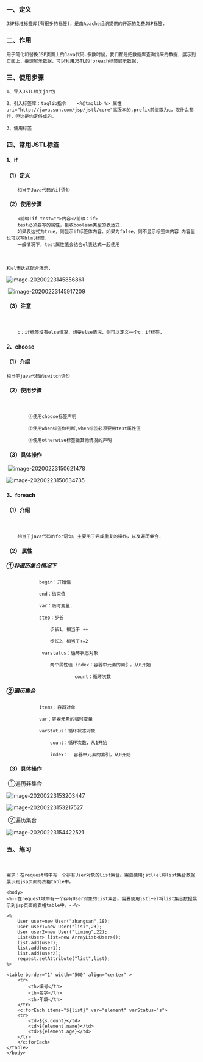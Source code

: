 ### 一、定义

```
JSP标准标签库(有很多的标签)，是由Apache组织提供的开源的免费JSP标签.
```

### 二、作用

```
用于简化和替换JSP页面上的Java代码.多数时候，我们都是把数据库查询出来的数据，展示到页面上，要想展示数据，可以利用JSTL的foreach标签展示数据.
```

### 三、使用步骤

```
1、导入JSTL相关jar包

2、引入标签库：taglib指令	<%@taglib %> 属性uri="http://java.sun.com/jsp/jstl/core"高版本的.prefix前缀取为c，取什么都行，但这是约定俗成的。

3、使用标签
```

### 四、常用JSTL标签

#### 	1、if

#### 		（1）定义

```
	相当于Java代码的if语句
```

#### 		（2）使用步骤		

```
	<前缀:if test="">内容</前缀：if>
	test必须要写的属性，接收boolean类型的表达式.
	如果表达式为true，则显示if标签体内容，如果为false，则不显示标签体内容.内容里也可以写html标签.
	一般情况下，test属性值会结合el表达式一起使用
```

​			

```
和el表达式配合演示.
```

![image-20200223145856861](..\img\image-20200223145856861.png)

​	![image-20200223145917209](..\img\image-20200223145917209.png)

#### 	（3）注意

​			

```
	c：if标签没有else情况，想要else情况，则可以定义一个c：if标签.
```



#### 	2、choose

#### 		（1）介绍

```
相当于java代码的switch语句
```

#### 		（2）使用步骤

​	

```
		①使用choose标签声明

		②使用when标签做判断,when标签必须要用test属性值

		③使用otherwise标签做其他情况的声明
```

#### 		（3）具体操作

​		![image-20200223150621478](..\img\image-20200223150621478.png)

![image-20200223150634735](..\img\image-20200223150634735.png)

#### 	3、foreach

#### 		（1）介绍

​	

```
	相当于java代码的for语句，主要用于完成重复的操作，以及遍历集合.
```

#### 		（2） 属性

##### 					①非遍历集合情况下						

```
			begin：开始值

			end：结束值

			var：临时变量.

			step：步长 

				步长1，相当于 ++

				步长2，相当于+=2

			 varstatus：循环状态对象

				两个属性值 index：容器中元素的索引，从0开始

						 count：循环次数
```

##### 					②遍历集合

```
			items：容器对象

			var：容器元素的临时变量

			varStatus：循环状态对象

				count：循环次数，从1开始

				index：	容器中元素的索引，从0开始
```

#### 		（3）具体操作

​					①遍历非集合

![image-20200223153203447](..\img\image-20200223153203447.png)

![image-20200223153217527](..\img\image-20200223153217527.png)

​					②遍历集合

![image-20200223154422521](..\img\image-20200223154422521.png)

### 五、练习

​	

```
需求：在request域中有一个存有User对象的List集合。需要使用jstl+el将list集合数据展示到jsp页面的表格table中。
```



```
<body>
<%--在request域中有一个存有User对象的List集合。需要使用jstl+el将list集合数据展示到jsp页面的表格table中。--%>

<%
    User user=new User("zhangsan",18);
    User user1=new User("lisi",23);
    User user2=new User("liming",22);
    List<User> list=new ArrayList<User>();
    list.add(user);
    list.add(user1);
    list.add(user2);
    request.setAttribute("list",list);
%>

<table border="1" width="500" align="center" >
    <tr>
        <th>编号</th>
        <th>名字</th>
        <th>年龄</th>
    </tr>
    <c:forEach items="${list}" var="element" varStatus="s">
    <tr>
        <td>${s.count}</td>
        <td>${element.name}</td>
        <td>${element.age}</td>
    </tr>
    </c:forEach>
</table>
</body>
```

